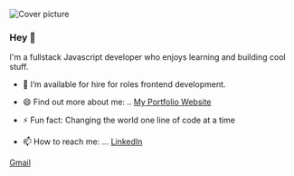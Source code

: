 ![Cover picture](https://i.ibb.co/f9y1NJD/cartoon.png)

### Hey 👋
I'm a fullstack Javascript developer who enjoys learning and building cool stuff.
- 🔭 I’m available for hire for roles frontend development.

- 😄 Find out more about me: .. [My Portfolio Website](https://harriet-ayugi.onrender.com/)

- ⚡ Fun fact: Changing the world one line of code at a time

- 📫 How to reach me: ... [LinkedIn](https://www.linkedin.com/in/ayugi-harriet-05744b99/) 

[Gmail](https://mail.google.com/mail/?view=cm&source=mailto&to=clerryha@gmail.com) 

